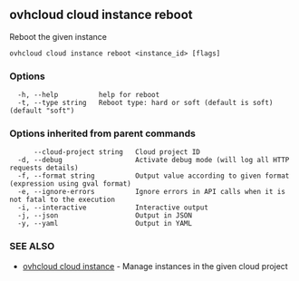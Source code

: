## ovhcloud cloud instance reboot

Reboot the given instance

```
ovhcloud cloud instance reboot <instance_id> [flags]
```

### Options

```
  -h, --help          help for reboot
  -t, --type string   Reboot type: hard or soft (default is soft) (default "soft")
```

### Options inherited from parent commands

```
      --cloud-project string   Cloud project ID
  -d, --debug                  Activate debug mode (will log all HTTP requests details)
  -f, --format string          Output value according to given format (expression using gval format)
  -e, --ignore-errors          Ignore errors in API calls when it is not fatal to the execution
  -i, --interactive            Interactive output
  -j, --json                   Output in JSON
  -y, --yaml                   Output in YAML
```

### SEE ALSO

* [ovhcloud cloud instance](ovhcloud_cloud_instance.md)	 - Manage instances in the given cloud project

